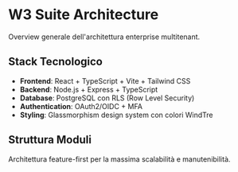 # W3 Suite Architecture

Overview generale dell'architettura enterprise multitenant.

## Stack Tecnologico

- **Frontend**: React + TypeScript + Vite + Tailwind CSS
- **Backend**: Node.js + Express + TypeScript  
- **Database**: PostgreSQL con RLS (Row Level Security)
- **Authentication**: OAuth2/OIDC + MFA
- **Styling**: Glassmorphism design system con colori WindTre

## Struttura Moduli

Architettura feature-first per la massima scalabilità e manutenibilità.